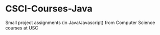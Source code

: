 # CSCI-Courses-Java
Small project assignments (in Java/Javascript) from Computer Science courses at USC
